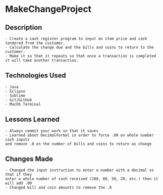# MakeChangeProject

## Description
	- Create a cash register program to input an item price and cash tendered from the customer. 
	- Calculate the change due and the bills and coins to return to the customer. 
	- Make it so that it repeats so that once a transaction is completed it will take another transaction.

## Technologies Used
	- Java
	- Eclipse
	- Sublime
	- Git/GitHub
	- MacOS Terminal

## Lessons Learned
	- Always commit your work so that it saves
	- Learned about DecimalFormal in order to force .00 on whole number cash inputs 
	and remove .0 on the number of bills and coins to return as change

## Changes Made
	- Changed the input instruction to enter a number with a decimal so that if they 
	enter a whole number of cash received (100, 80, 50, 20, etc.) then it will add .00
	- Changed bill and coin amounts to remove the .0
